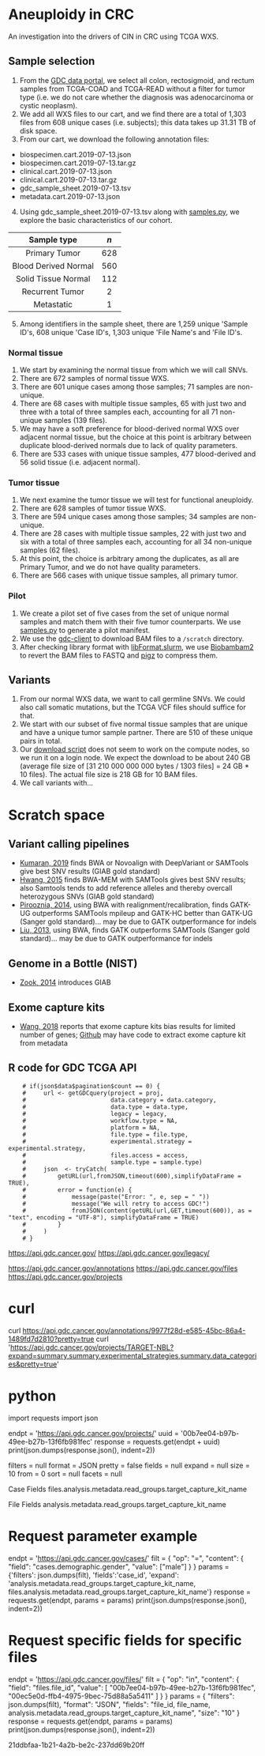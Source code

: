 # Aneuploidy in CRC

An investigation into the drivers of CIN in CRC using TCGA WXS.

## Sample selection
1. From the [GDC data portal](https://portal.gdc.cancer.gov/), we select all colon, rectosigmoid, and rectum samples from TCGA-COAD and TCGA-READ without a filter for tumor type (i.e. we do not care whether the diagnosis was adenocarcinoma or cystic neoplasm).
2. We add all WXS files to our cart, and we find there are a total of 1,303 files from 608 unique cases (i.e. subjects); this data takes up 31.31 TB of disk space.
3. From our cart, we download the following annotation files:
  * biospecimen.cart.2019-07-13.json
  * biospecimen.cart.2019-07-13.tar.gz
  * clinical.cart.2019-07-13.json
  * clinical.cart.2019-07-13.tar.gz
  * gdc_sample_sheet.2019-07-13.tsv
  * metadata.cart.2019-07-13.json
4. Using gdc_sample_sheet.2019-07-13.tsv along with [samples.py](scripts/samples.py), we explore the basic characteristics of our cohort.

| Sample type | *n* |
| :--: | :--: |
| Primary Tumor | 628 |
| Blood Derived Normal | 560 |
| Solid Tissue Normal | 112 |
| Recurrent Tumor | 2 |
| Metastatic | 1 |

5. Among identifiers in the sample sheet, there are 1,259 unique 'Sample ID's, 608 unique 'Case ID's, 1,303 unique 'File Name's and 'File ID's.

### Normal tissue
1. We start by examining the normal tissue from which we will call SNVs.
2. There are 672 samples of normal tissue WXS.
3. There are 601 unique cases among those samples; 71 samples are non-unique.
4. There are 68 cases with multiple tissue samples, 65 with just two and three with a total of three samples each, accounting for all 71 non-unique samples (139 files).
5. We may have a soft preference for blood-derived normal WXS over adjacent normal tissue, but the choice at this point is arbitrary between duplicate blood-derived normals due to lack of quality parameters.
6. There are 533 cases with unique tissue samples, 477 blood-derived and 56 solid tissue (i.e. adjacent normal).

### Tumor tissue
1. We next examine the tumor tissue we will test for functional aneuploidy.
2. There are 628 samples of tumor tissue WXS.
3. There are 594 unique cases among those samples; 34 samples are non-unique.
4. There are 28 cases with multiple tissue samples, 22 with just two and six with a total of three samples each, accounting for all 34 non-unique samples (62 files).
5. At this point, the choice is arbitrary among the duplicates, as all are Primary Tumor, and we do not have quality parameters.
6. There are 566 cases with unique tissue samples, all primary tumor.

### Pilot
1. We create a pilot set of five cases from the set of unique normal samples and match them with their five tumor counterparts. We use [samples.py](scripts/samples.py) to generate a pilot manifest.
2. We use the [gdc-client](https://gdc.cancer.gov/access-data/gdc-data-transfer-tool) to download BAM files to a `/scratch` directory.
3. After checking library format with [libFormat.slurm](scripts/libFormat.slurm), we use [Biobambam2](https://www.sanger.ac.uk/science/tools/biobambam) to revert the BAM files to FASTQ and [pigz](https://zlib.net/pigz/) to compress them.

## Variants

1. From our normal WXS data, we want to call germline SNVs. We could also call somatic mutations, but the TCGA VCF files should suffice for that.
2. We start with our subset of five normal tissue samples that are unique and have a unique tumor sample partner. There are 510 of these unique pairs in total.
3. Our [download script](download.slurm) does not seem to work on the compute nodes, so we run it on a login node. We expect the download to be about 240 GB (average file size of [31 210 000 000 000 bytes / 1303 files] = 24 GB * 10 files). The actual file size is 218 GB for 10 BAM files.
4. We call variants with...


# Scratch space

## Variant calling pipelines
* [Kumaran, 2019](https://bmcbioinformatics.biomedcentral.com/articles/10.1186/s12859-019-2928-9) finds BWA or Novoalign with DeepVariant or SAMTools give best SNV results (GIAB gold standard)
* [Hwang, 2015](https://www.nature.com/articles/srep17875?report=reader) finds BWA-MEM with SAMTools gives best SNV results; also Samtools tends to add reference alleles and thereby overcall heterozygous SNVs (GIAB gold standard)
* [Pirooznia, 2014](https://humgenomics.biomedcentral.com/articles/10.1186/1479-7364-8-14), using BWA with realignment/recalibration, finds GATK-UG outperforms SAMTools mpileup and GATK-HC better than GATK-UG (Sanger gold standard)... may be due to GATK outperformance for indels
* [Liu, 2013](https://journals.plos.org/plosone/article?id=10.1371/journal.pone.0075619), using BWA, finds GATK outperforms SAMTools (Sanger gold standard)... may be due to GATK outperformance for indels

## Genome in a Bottle (NIST)
* [Zook, 2014](https://www.nature.com/articles/nbt.2835) introduces GIAB

## Exome capture kits
* [Wang, 2018](https://journals.plos.org/plosone/article?id=10.1371/journal.pone.0204912) reports that exome capture kits bias results for limited number of genes; [Github](https://github.com/TheJacksonLaboratory/GDCSlicing) may have code to extract exome capture kit from metadata


## R code for GDC TCGA API
        # if(json$data$pagination$count == 0) {
        #     url <- getGDCquery(project = proj,
        #                        data.category = data.category,
        #                        data.type = data.type,
        #                        legacy = legacy,
        #                        workflow.type = NA,
        #                        platform = NA,
        #                        file.type = file.type,
        #                        experimental.strategy = experimental.strategy,
        #                        files.access = access,
        #                        sample.type = sample.type)
        #     json  <- tryCatch(
        #         getURL(url,fromJSON,timeout(600),simplifyDataFrame = TRUE),
        #         error = function(e) {
        #             message(paste("Error: ", e, sep = " "))
        #             message("We will retry to access GDC!")
        #             fromJSON(content(getURL(url,GET,timeout(600)), as = "text", encoding = "UTF-8"), simplifyDataFrame = TRUE)
        #         }
        #     )
        # }

https://api.gdc.cancer.gov/<endpoint>
https://api.gdc.cancer.gov/legacy/<endpoint>

https://api.gdc.cancer.gov/annotations
https://api.gdc.cancer.gov/files
https://api.gdc.cancer.gov/projects

# curl
curl https://api.gdc.cancer.gov/annotations/9977f28d-e585-45bc-86a4-1489fd7d2810?pretty=true
curl 'https://api.gdc.cancer.gov/projects/TARGET-NBL?expand=summary,summary.experimental_strategies,summary.data_categories&pretty=true'

# python
import requests
import json

endpt = 'https://api.gdc.cancer.gov/projects/'
uuid = '00b7ee04-b97b-49ee-b27b-13f6fb981fec'
response = requests.get(endpt + uuid)
print(json.dumps(response.json(), indent=2))


filters = null
format = JSON
pretty = false
fields = null
expand = null
size = 10
from = 0
sort = null
facets = null


Case Fields
files.analysis.metadata.read_groups.target_capture_kit_name

File Fields
analysis.metadata.read_groups.target_capture_kit_name

# Request parameter example
endpt = 'https://api.gdc.cancer.gov/cases/'
filt = {
  "op": "=",
  "content": {
    "field": "cases.demographic.gender",
    "value": ["male"]
  }
}
params = {'filters': json.dumps(filt), 'fields':'case_id', 'expand': 'analysis.metadata.read_groups.target_capture_kit_name, files.analysis.metadata.read_groups.target_capture_kit_name'}
response = requests.get(endpt, params = params)
print(json.dumps(response.json(), indent=2))

# Request specific fields for specific files
endpt = 'https://api.gdc.cancer.gov/files/'
filt = {
  "op": "in",
  "content": {
    "field": "files.file_id",
    "value": [
      "00b7ee04-b97b-49ee-b27b-13f6fb981fec",
      "00ec5e0d-ffb4-4975-9bec-75d88a5a5411"
    ]
  }
}
params = {
  "filters": json.dumps(filt),
  "format": "JSON",
  "fields": "file_id, file_name, analysis.metadata.read_groups.target_capture_kit_name",
  "size": "10"
}
response = requests.get(endpt, params = params)
print(json.dumps(response.json(), indent=2))


21ddbfaa-1b21-4a2b-be2c-237dd69b20ff
